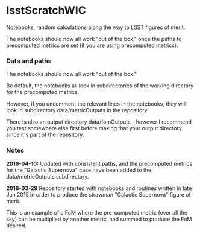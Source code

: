 # lsstScratchWIC

Notebooks, random calculations along the way to LSST figures of merit.

The notebooks should now all work "out of the box," once the paths to
precomputed metrics are set (if you are using precomputed metrics).

### Data and paths ###

The notebooks should now all work "out of the box."

Be default, the notebooks all look in subdirectories of the working
directory for the precomputed metrics. 

However, if you uncomment the relevant lines in the notebooks, they will
look in subdirectory data/metricOutputs in the repository.

There is also an output directory data/fomOutputs - however I recommend you
test somewhere else first before making that your output directory since
it's part of the repository.

### Notes ###

**2016-04-10:** Updated with consistent paths, and the precomputed metrics
for the "Galactic Supernova" case have been added to the data/metricOutputs
subdirectory. 

**2016-03-29** Repository started with notebooks and routines written in 
late Jan 2015 in order to produce the strawman "Galactic Supernova" 
figure of merit.

This is an example of a FoM where the pre-computed metric (over all the 
sky) can be multiplied by another metric, and summed to produce the FoM 
desired.
